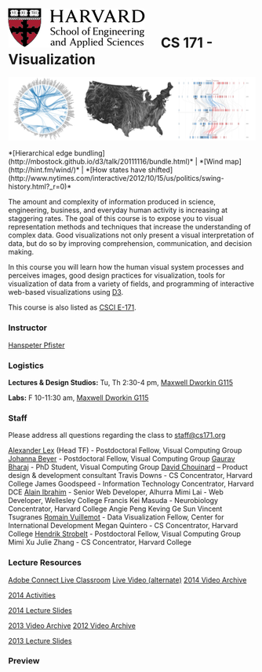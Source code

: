 # ![](i/seas.png) &nbsp; &nbsp; CS 171 - Visualization

![](i/teaser.png)

<div class="credits">*[Hierarchical edge bundling](http://mbostock.github.io/d3/talk/20111116/bundle.html)* | *[Wind map](http://hint.fm/wind/)* | *[How states have shifted](http://www.nytimes.com/interactive/2012/10/15/us/politics/swing-history.html?_r=0)*</div>

The amount and complexity of information produced in science, engineering, business, and everyday human activity is increasing at staggering rates. The goal of this course is to expose you to visual representation methods and techniques that increase the understanding of complex data. Good visualizations not only present a visual interpretation of data, but do so by improving comprehension, communication, and decision making.

In this course you will learn how the human visual system processes and perceives images, good design practices for visualization, tools for visualization of data from a variety of fields, and programming of interactive web-based visualizations using [D3](http://d3js.org/).

This course is also listed as [CSCI E-171](http://www.extension.harvard.edu/courses/24028). 

### Instructor

[Hanspeter Pfister](http://vcg.seas.harvard.edu)

### Logistics

**Lectures & Design Studios:** Tu, Th 2:30-4 pm, [Maxwell Dworkin G115](http://maps.google.com/maps?f=q&source=s_q&hl=en&geocode=&q=33+Oxford+St,+Cambridge,+MA+02138,+USA&sll=42.374136,-71.12183&sspn=0.009384,0.022724&ie=UTF8&hq=&hnear=33+Oxford+St,+Cambridge,+Middlesex,+Massachusetts+02138&ll=42.378773,-71.116819&spn=0.009384,0.022724&z=16)

**Labs:** F 10-11:30 am, [Maxwell Dworkin G115](http://maps.google.com/maps?f=q&source=s_q&hl=en&geocode=&q=33+Oxford+St,+Cambridge,+MA+02138,+USA&sll=42.374136,-71.12183&sspn=0.009384,0.022724&ie=UTF8&hq=&hnear=33+Oxford+St,+Cambridge,+Middlesex,+Massachusetts+02138&ll=42.378773,-71.116819&spn=0.009384,0.022724&z=16) 

### Staff

Please address all questions regarding the class to [staff@cs171.org](mailto:staff@cs171.org)

[Alexander Lex](http://alexander-lex.com) (Head TF) - Postdoctoral Fellow, Visual Computing Group
[Johanna Beyer](http://people.seas.harvard.edu/~jbeyer/) - Postdoctoral Fellow, Visual Computing Group
[Gaurav Bharaj](http://people.seas.harvard.edu/~gaurav/) - PhD Student, Visual Computing Group
[David Chouinard](http://davidchouinard.com/) – Product design & development consultant
Travis Downs - CS Concentrator, Harvard College
James Goodspeed - Information Technology Concentrator, Harvard DCE
[Alain Ibrahim](http://alainibrahim.com) - Senior Web Developer, Alhurra
Mimi Lai -  Web Developer, Wellesley College
Francis Kei Masuda - Neurobiology Concentrator, Harvard College
Angie Peng
Keving Ge Sun
Vincent Tsugranes
[Romain Vuillemot](http://romain.vuillemot.net/) - Data Visualization Fellow, Center for International Development
Megan Quintero - CS Concentrator, Harvard College
[Hendrik Strobelt](http://hendrik.strobelt.com/) - Postdoctoral Fellow, Visual Computing Group
Mimi Xu
Julie Zhang - CS Concentrator, Harvard College


### Lecture Resources


[Adobe Connect Live Classroom](http://continuinged.adobeconnect.com/cs_171)
[Live Video (alternate)](http://cm.dce.harvard.edu/2014/02/24028/liveClassroom.shtml)
[2014 Video Archive](http://cm.dce.harvard.edu/2014/02/24028/publicationListing.shtml)

[2014 Activities](https://docs.google.com/a/g.harvard.edu/document/d/1XZjODqfYN3YRvPJuthmNWSYxrTcy_3bniR5rY9fVrV4)

[2014 Lecture Slides](https://drive.google.com/folderview?id=0BxYkKyLxfsNVN2l0Y1lFbUdIOGc)

[2013 Video Archive](http://cm.dce.harvard.edu/2013/02/22872/publicationListing.shtml)
[2012 Video Archive](http://cm.dce.harvard.edu/2012/02/22872/publicationListing.shtml)

[2013 Lecture Slides](https://drive.google.com/#folders/0BxYkKyLxfsNVVkFKdnlSRHhRWU0)

### Preview

[](http://www.youtube.com/watch?v=CEJ20OPdCFg)



